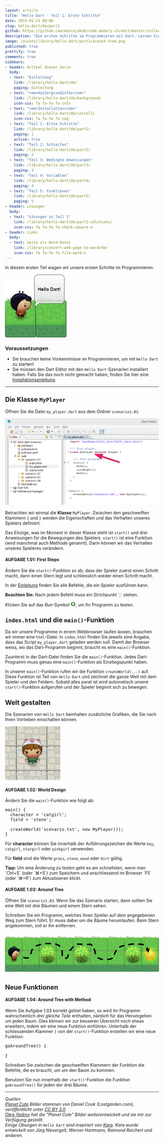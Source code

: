 ```yaml
---
layout: article
title: "Hello Dart - Teil 1: Erste Schritte"
date: 2015-01-21 00:00
slug: hello-dart/de/part1
github: https://github.com/marcojakob/code.makery.ch/edit/master/collections/library/hello-dart-de-part1.md
description: "Die ersten Schritte im Programmieren mit Dart. Lernen Sie Klassen und Funktionen kennen und verstehen Sie, was die main-Funktion bewirkt."
image: /assets/library/hello-dart/part1/around-tree.png
published: true
prettify: true
comments: true
sidebars:
- header: Artikel dieser Serie
  body:
  - text: "Einleitung"
    link: /library/hello-dart/de/
    paging: Einleitung
  - text: "<em>Hintergrundinfos</em>"
    link: /library/hello-dart/de/background/
    icon-css: fa fa-fw fa-info
  - text: "<em>Installation</em>"
    link: /library/hello-dart/de/install/
    icon-css: fa fa-fw fa-cog
  - text: "Teil 1: Erste Schritte"
    link: /library/hello-dart/de/part1/
    paging: 1
    active: true
  - text: "Teil 2: Schleifen"
    link: /library/hello-dart/de/part2/
    paging: 2
  - text: "Teil 3: Bedingte Anweisungen"
    link: /library/hello-dart/de/part3/
    paging: 3
  - text: "Teil 4: Variablen"
    link: /library/hello-dart/de/part4/
    paging: 4
  - text: "Teil 5: Funktionen"
    link: /library/hello-dart/de/part5/
    paging: 5
- header: Lösungen
  body:
  - text: "Lösungen zu Teil 1"
    link: /library/hello-dart/de/part1-solutions/
    icon-css: fa fa-fw fa-check-square-o
- header: Links
  body:
  - text: Seite als Word-Datei
    link: /library/convert-web-page-to-word/de/
    icon-css: fa fa-fw fa-file-word-o
---
```


In diesem ersten Teil wagen wir unsere ersten Schritte im Programmieren.  

![Hello Dart](/assets/library/hello-dart/part1/hello.png)


### Voraussetzungen

* Sie brauchen keine Vorkenntnisse im Programmieren, um mit `Hello Dart` zu starten!
* Sie müssen den Dart Editor mit den `Hello Dart`-Szenarien installiert haben. Falls Sie das noch nicht gemacht haben, finden Sie hier eine [Installationsanleitung](/library/hello-dart/de/install/).

***


## Die Klasse `MyPlayer`

Öffnen Sie die Datei `my_player.dart` aus dem Ordner `scenario1.01`.

![My Player](/assets/library/hello-dart/part1/my-player.png)

Betrachten wir einmal die **Klasse** `MyPlayer`. Zwischen den geschweiften Klammern `{` und `}` werden die Eigenschaften und das Verhalten unseres Spielers definiert. 

Das Einzige, was im Moment in dieser Klasse steht ist `start()` und drei Anweisungen für die Bewegungen des Spielers. `start()` ist eine Funktion (wird manchmal auch Methode genannt). Darin können wir das Verhalten unseres Spieleres verändern.


#### <i class="fa fa-rocket mg-t"></i> AUFGABE 1.01: First Steps

Ändern Sie die `start()`-Funktion so ab, dass der Spieler zuerst einen Schritt macht, dann einen Stern legt und schliesslich wieder einen Schritt macht.

In der [Einleitung](/library/hello-dart/de/) finden Sie alle Befehle, die ein Spieler ausführen kann.

<div class="alert alert-info">
  <strong>Beachten Sie:</strong> Nach jedem Befehl muss ein Strichpunkt `;` stehen. 
</div>

Klicken Sie auf das *Run*-Symbol ![Run](/assets/library/hello-dart/part1/run.png), um Ihr Programm zu testen.


## `index.html` und die `main()`-Funktion

Da wir unsere Programme in einem Webbrowser laufen lassen, brauchen wir immer eine `html`-Datei. In `index.html` finden Sie jeweils eine Angabe, dass das Script `my_player.dart` geladen werden soll. Damit der Browser weiss, wo das Dart-Programm beginnt, braucht es eine `main()`-Funktion. 

Zuunterst in der Dart-Datei finden Sie die `main()`-Funktion. Jedes Dart-Programm muss genau eine `main()`-Funktion als Einstiegspunkt haben.

In unserer `main()`-Funktion rufen wir die Funktion `createWorld(...)` auf. Diese Funktion ist Teil von `Hello Dart` und zeichnet die ganze Welt mit dem Spieler und den Feldern. Sobald alles parat ist wird automatisch unsere `start()`-Funktion aufgerufen und der Spieler beginnt sich zu bewegen.


## Welt gestalten

Die Szenarien von `Hello Dart` beinhalten zusätzliche Grafiken, die Sie nach Ihren Vorlieben einschalten können.

![Catgirl](/assets/library/hello-dart/part1/catgirl.png)


#### <i class="fa fa-rocket mg-t"></i> AUFGABE 1.02: World Design

Ändern Sie die `main()`-Funktion wie folgt ab:

<pre class="prettyprint lang-dart">
main() {
  character = 'catgirl';
  field = 'stone';
  
  createWorld('scenario.txt', new MyPlayer());
}
</pre>

Für **character** können Sie innerhalb der Anführungszeichen die Werte `boy`, `catgirl`, `stargirl` oder `pinkgirl` verwenden.

Für **field** sind die Werte `grass`, `stone`, `wood` oder `dirt` gültig.

<div class="alert alert-info">
  <strong>Tipp:</strong> Um eine Änderung zu testen geht es am schnellsten, wenn man `Ctrl+S` (oder `⌘+S`) zum Speichern und anschliessend im Browser `F5` (oder `⌘+R`) zum Aktualisieren klickt.
</div>


#### <i class="fa fa-rocket mg-t"></i> AUFGABE 1.03: Around Tree

Öffnen Sie `scenario1.03`. Wenn Sie das Szenario starten, dann sollten Sie eine Welt mit drei Bäumen und einem Stern sehen.

Schreiben Sie ein Programm, welches Ihren Spieler auf dem angegebenen Weg zum Stern führt. Er muss dabei um die Bäume herumlaufen. Beim Stern angekommen, soll er ihn entfernen.

![Around Tree](/assets/library/hello-dart/part1/around-tree.png)


## Neue Funktionen

#### <i class="fa fa-rocket mg-t"></i> AUFGABE 1.04: Around Tree with Method

Wenn Sie Aufgabe 1.03 korrekt gelöst haben, so wird Ihr Programm wahrscheinlich *drei gleiche Teile* enthalten, nämlich für das Herumgehen um jeden Baum. Dies können wir zur besseren Übersicht noch etwas erweitern, indem wir eine neue Funktion einführen. Unterhalb der schliessenden Klammer `}` von der `start()`-Funktion erstellen wir eine neue Funktion:

<pre class="prettyprint lang-dart">
goAroundTree() {

}
</pre>

Schreiben Sie zwischen die geschweiften Klammern der Funktion die Befehle, die es braucht, um um den Baum zu kommen.

Benutzen Sie nun innerhalb der `start()`-Funktion die Funktion `goAroundTree()` für jeden der drei Bäume.

***

*Quellen*<br>
<em class="small">
[Planet Cute](http://www.lostgarden.com/2007/05/dancs-miraculously-flexible-game.html) Bilder stammen von Daniel Cook (Lostgarden.com), veröffentlicht unter [CC BY 3.0](http://creativecommons.org/licenses/by/3.0/us/).<br>
[Oleg Yadrov](https://www.linkedin.com/in/olegyadrov) hat die "Planet Cute" Bilder weiterentwickelt und sie mir zur Verfügung gestellt.<br>
Einige Übungen in `Hello Dart` sind inspiriert von [Kara](http://www.swisseduc.ch/informatik/karatojava/). Kara wurde entwickelt von Jürg Nievergelt, Werner Hartmann, Raimond Reichert und anderen.
</em>